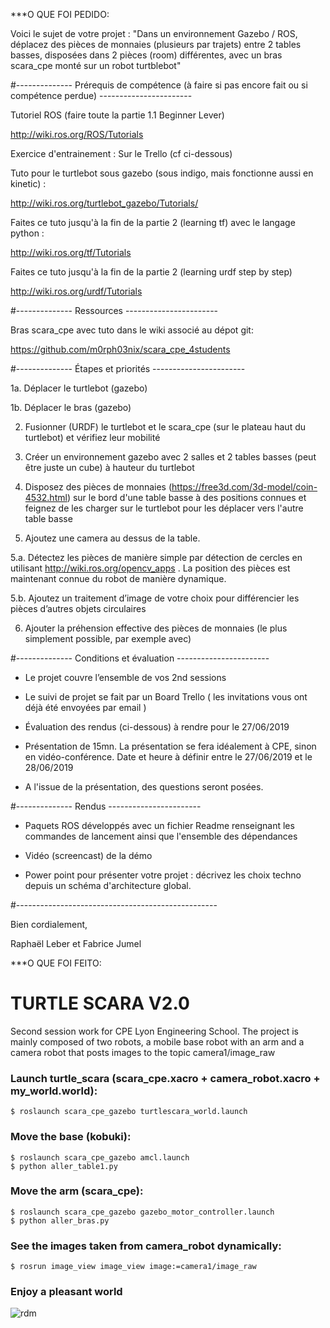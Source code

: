 ***O QUE FOI PEDIDO:

Voici le sujet de votre projet : "Dans un environnement Gazebo / ROS, déplacez des pièces de monnaies (plusieurs par trajets) entre 2 tables basses, disposées dans 2 pièces (room) différentes, avec un bras scara_cpe monté sur un robot turtblebot"

 

 

#-------------- Prérequis de compétence (à faire si pas encore fait ou si compétence perdue) -----------------------

 

Tutoriel ROS (faire toute la partie 1.1 Beginner Lever)

http://wiki.ros.org/ROS/Tutorials

 

Exercice d'entrainement : Sur le Trello (cf ci-dessous)

 

Tuto pour le turtlebot sous gazebo (sous indigo, mais fonctionne aussi en kinetic) :

http://wiki.ros.org/turtlebot_gazebo/Tutorials/

 

Faites ce tuto jusqu'à la fin de la partie 2 (learning tf) avec le langage python :

http://wiki.ros.org/tf/Tutorials

 

Faites ce tuto jusqu'à la fin de la partie 2 (learning urdf step by step)

http://wiki.ros.org/urdf/Tutorials

 

 

#-------------- Ressources -----------------------

 

Bras scara_cpe avec tuto dans le wiki associé au dépot git:

https://github.com/m0rph03nix/scara_cpe_4students

 

 

#-------------- Étapes et priorités -----------------------

 

1a. Déplacer le turtlebot (gazebo)

1b. Déplacer le bras (gazebo)

2. Fusionner (URDF) le turtlebot et le scara_cpe (sur le plateau haut du turtlebot) et vérifiez leur mobilité

3. Créer un environnement gazebo avec 2 salles et 2 tables basses (peut être juste un cube) à hauteur du turtlebot

4. Disposez des pièces de monnaies (https://free3d.com/3d-model/coin-4532.html) sur le bord d'une table basse à des positions connues et feignez de les charger sur le turtlebot pour les déplacer vers l'autre table basse

5. Ajoutez une camera au dessus de la table.

5.a. Détectez les pièces de manière simple par détection de cercles en utilisant http://wiki.ros.org/opencv_apps . La position des pièces est maintenant connue du robot de manière dynamique.

5.b. Ajoutez un traitement d’image de votre choix pour différencier les pièces d’autres objets circulaires

6. Ajouter la préhension effective des pièces de monnaies (le plus simplement possible, par exemple avec)

 

 

#-------------- Conditions et évaluation -----------------------

 

- Le projet couvre l’ensemble de vos 2nd sessions

- Le suivi de projet se fait par un Board Trello ( les invitations vous ont déjà été envoyées par email )

- Évaluation des rendus (ci-dessous) à rendre pour le 27/06/2019

- Présentation de 15mn. La présentation se fera idéalement à CPE, sinon en vidéo-conférence. Date et heure à définir entre le 27/06/2019 et le 28/06/2019

- A l'issue de la présentation, des questions seront posées.

 

#-------------- Rendus -----------------------

 

- Paquets ROS développés avec un fichier Readme renseignant les commandes de lancement ainsi que l'ensemble des dépendances

- Vidéo (screencast) de la démo

- Power point  pour présenter votre projet : décrivez les choix techno depuis un schéma d'architecture global.

 

 

#--------------------------------------------------

 

 

Bien cordialement,

 

Raphaël Leber et Fabrice Jumel



***O QUE FOI FEITO:


# TURTLE SCARA V2.0

Second session work for CPE Lyon Engineering School.
The project is mainly composed of two robots, a mobile base robot with an arm and a camera robot that posts images to the topic camera1/image_raw

### Launch turtle_scara (scara_cpe.xacro + camera_robot.xacro + my_world.world):

	$ roslaunch scara_cpe_gazebo turtlescara_world.launch

### Move the base (kobuki):

	$ roslaunch scara_cpe_gazebo amcl.launch
	$ python aller_table1.py
	

### Move the arm (scara_cpe):

	$ roslaunch scara_cpe_gazebo gazebo_motor_controller.launch
	$ python aller_bras.py
	
### See the images taken from camera_robot dynamically:

	$ rosrun image_view image_view image:=camera1/image_raw

### Enjoy a pleasant world

![rdm](https://user-images.githubusercontent.com/53542144/64062889-48c7f200-cbf5-11e9-9557-51234953434c.png)
